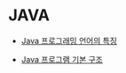 # JAVA

- [Java 프로그래밍 언어의 특징](https://github.com/grayashh/TIL/blob/main/ProgrammingLanguage/Java/1.md)

- [Java 프로그램 기본 구조](https://github.com/grayashh/TIL/blob/main/ProgrammingLanguage/Java/2.md)
